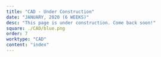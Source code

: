 ```yaml
---
title: "CAD - Under Construction"
date: "JANUARY, 2020 (6 WEEKS)"
desc: "This page is under construction. Come back soon!"
square: ./CAD/blue.png
order: 7
worktype: "CAD"
content: "index"
---
```


<style>




</style>




<!-- <video class = "vidsize" controls autoplay loop>
  <source src="./volar/foodyes.mp4" type="video/mp4">
</video>
<video class = "vidsize" controls autoplay loop>
  <source src="./volar/tic.mp4" type="video/mp4">
</video> -->

